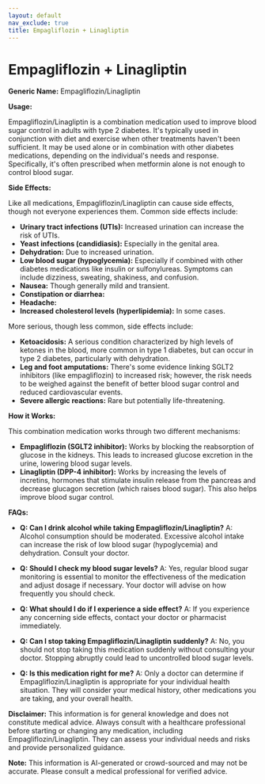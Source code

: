 ```yaml
---
layout: default
nav_exclude: true
title: Empagliflozin + Linagliptin
---
```


# Empagliflozin + Linagliptin

**Generic Name:** Empagliflozin/Linagliptin

**Usage:**

Empagliflozin/Linagliptin is a combination medication used to improve blood sugar control in adults with type 2 diabetes.  It's typically used in conjunction with diet and exercise when other treatments haven't been sufficient.  It may be used alone or in combination with other diabetes medications, depending on the individual's needs and response.  Specifically, it's often prescribed when metformin alone is not enough to control blood sugar.

**Side Effects:**

Like all medications, Empagliflozin/Linagliptin can cause side effects, though not everyone experiences them.  Common side effects include:

* **Urinary tract infections (UTIs):** Increased urination can increase the risk of UTIs.
* **Yeast infections (candidiasis):**  Especially in the genital area.
* **Dehydration:** Due to increased urination.
* **Low blood sugar (hypoglycemia):** Especially if combined with other diabetes medications like insulin or sulfonylureas.  Symptoms can include dizziness, sweating, shakiness, and confusion.
* **Nausea:** Though generally mild and transient.
* **Constipation or diarrhea:**
* **Headache:**
* **Increased cholesterol levels (hyperlipidemia):** In some cases.

More serious, though less common, side effects include:

* **Ketoacidosis:** A serious condition characterized by high levels of ketones in the blood, more common in type 1 diabetes, but can occur in type 2 diabetes, particularly with dehydration.
* **Leg and foot amputations:** There's some evidence linking SGLT2 inhibitors (like empagliflozin) to increased risk; however, the risk needs to be weighed against the benefit of better blood sugar control and reduced cardiovascular events.
* **Severe allergic reactions:**  Rare but potentially life-threatening.


**How it Works:**

This combination medication works through two different mechanisms:

* **Empagliflozin (SGLT2 inhibitor):** Works by blocking the reabsorption of glucose in the kidneys. This leads to increased glucose excretion in the urine, lowering blood sugar levels.
* **Linagliptin (DPP-4 inhibitor):** Works by increasing the levels of incretins, hormones that stimulate insulin release from the pancreas and decrease glucagon secretion (which raises blood sugar).  This also helps improve blood sugar control.


**FAQs:**

* **Q: Can I drink alcohol while taking Empagliflozin/Linagliptin?** A:  Alcohol consumption should be moderated.  Excessive alcohol intake can increase the risk of low blood sugar (hypoglycemia) and dehydration. Consult your doctor.

* **Q:  Should I check my blood sugar levels?** A: Yes, regular blood sugar monitoring is essential to monitor the effectiveness of the medication and adjust dosage if necessary.  Your doctor will advise on how frequently you should check.

* **Q: What should I do if I experience a side effect?** A:  If you experience any concerning side effects, contact your doctor or pharmacist immediately.

* **Q: Can I stop taking Empagliflozin/Linagliptin suddenly?** A: No, you should not stop taking this medication suddenly without consulting your doctor.  Stopping abruptly could lead to uncontrolled blood sugar levels.

* **Q: Is this medication right for me?** A:  Only a doctor can determine if Empagliflozin/Linagliptin is appropriate for your individual health situation.  They will consider your medical history, other medications you are taking, and your overall health.


**Disclaimer:** This information is for general knowledge and does not constitute medical advice.  Always consult with a healthcare professional before starting or changing any medication, including Empagliflozin/Linagliptin.  They can assess your individual needs and risks and provide personalized guidance.


**Note:** This information is AI-generated or crowd-sourced and may not be accurate. Please consult a medical professional for verified advice.